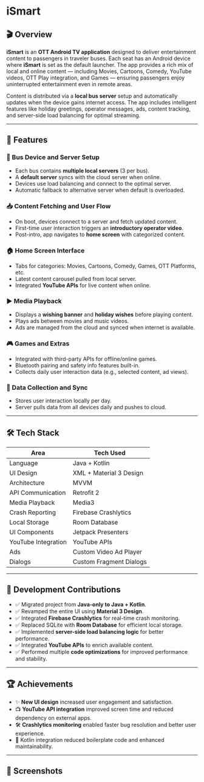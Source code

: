 # iSmart

## 🎬 Overview

**iSmart** is an **OTT Android TV application** designed to deliver entertainment content to passengers in traveler buses. Each seat has an Android device where **iSmart** is set as the default launcher. The app provides a rich mix of local and online content — including Movies, Cartoons, Comedy, YouTube videos, OTT Play integration, and Games — ensuring passengers enjoy uninterrupted entertainment even in remote areas.

Content is distributed via a **local bus server** setup and automatically updates when the device gains internet access. The app includes intelligent features like holiday greetings, operator messages, ads, content tracking, and server-side load balancing for optimal streaming.

---

## 🚀 Features

### 📡 Bus Device and Server Setup
- Each bus contains **multiple local servers** (3 per bus).
- A **default server** syncs with the cloud server when online.
- Devices use load balancing and connect to the optimal server.
- Automatic fallback to alternative server when default is overloaded.

### 📥 Content Fetching and User Flow
- On boot, devices connect to a server and fetch updated content.
- First-time user interaction triggers an **introductory operator video**.
- Post-intro, app navigates to **home screen** with categorized content.

### 🏠 Home Screen Interface
- Tabs for categories: Movies, Cartoons, Comedy, Games, OTT Platforms, etc.
- Latest content carousel pulled from local server.
- Integrated **YouTube APIs** for live content when online.

### ▶️ Media Playback
- Displays a **wishing banner** and **holiday wishes** before playing content.
- Plays ads between movies and music videos.
- Ads are managed from the cloud and synced when internet is available.

### 🎮 Games and Extras
- Integrated with third-party APIs for offline/online games.
- Bluetooth pairing and safety info features built-in.
- Collects daily user interaction data (e.g., selected content, ad views).

### 🧠 Data Collection and Sync
- Stores user interaction locally per day.
- Server pulls data from all devices daily and pushes to cloud.

---

## 🛠 Tech Stack

| Area                     | Tech Used                        |
|--------------------------|----------------------------------|
| Language                 | Java + Kotlin                    |
| UI Design                | XML + Material 3 Design          |
| Architecture             | MVVM                             |
| API Communication        | Retrofit 2                       |
| Media Playback           | Media3                           |
| Crash Reporting          | Firebase Crashlytics             |
| Local Storage            | Room Database                    |
| UI Components            | Jetpack Presenters               |
| YouTube Integration      | YouTube APIs                     |
| Ads                      | Custom Video Ad Player           |
| Dialogs                  | Custom Fragment Dialogs          |

---

## 🧩 Development Contributions

- ✅ Migrated project from **Java-only to Java + Kotlin**.
- ✅ Revamped the entire UI using **Material 3 Design**.
- ✅ Integrated **Firebase Crashlytics** for real-time crash monitoring.
- ✅ Replaced SQLite with **Room Database** for efficient local storage.
- ✅ Implemented **server-side load balancing logic** for better performance.
- ✅ Integrated **YouTube APIs** to enrich available content.
- ✅ Performed multiple **code optimizations** for improved performance and stability.

---

## 🏆 Achievements

- ✨ **New UI design** increased user engagement and satisfaction.
- 📺 **YouTube API integration** improved screen time and reduced dependency on external apps.
- 🛠 **Crashlytics monitoring** enabled faster bug resolution and better user experience.
- 🔧 Kotlin integration reduced boilerplate code and enhanced maintainability.

---

## 📸 Screenshots
